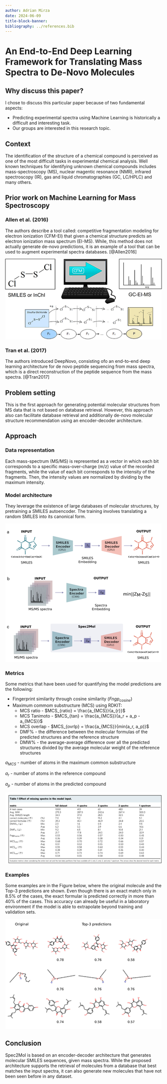 ```yaml
---
author: Adrian Mirza
date: 2024-06-09
title-block-banner: 
bibliography: ../references.bib
---
```



# An End-to-End Deep Learning Framework for Translating Mass Spectra to De-Novo Molecules


## Why discuss this paper? 

I chose to discuss this particular paper because of two fundamental aspects:

- Predicting experimental spectra using Machine Learning is historically a difficult and interesting task.
- Our groups are interested in this research topic.


## Context

The identification of the structure of a chemical compound is perceived as one of the most difficult tasks in experimental chemical analysis. Well known techniques for identifying unknown chemical compounds includes mass-spectroscopy (MS), nuclear magentic resonance (NMR), infrared spectroscopy (IR), gas and liquid chromatographies (GC, LC/HPLC) and many others.

## Prior work on Machine Learning for Mass Spectroscopy

### Allen et al. (2016)

The authors describe a tool called: competitive fragmentation modeling for electron ionization (CFM-EI) that given a chemical structure predicts an electron ionization mass spectrum (EI-MS). While, this method does not actually generate de-novo predictions, it is an example of a tool that can be used to augment experimental spectra databases. [@Allen2016]

![Tran et al. SMILES to MS spectrum approach that uses](mass_spec_encoder_files/allen2016.png)

### Tran et al. (2017)

The authors introduced DeepNovo, consisting ofo an end-to-end deep learning architecture for de novo peptide sequencing from mass spectra, which is a direct reconstruction of the peptide sequence from the mass spectra. [@Tran2017]

## Problem setting

This is the first approach for generating potential molecular structures from MS data that is not based on database retrieval. However, this approach also can facilitate database retrieval and additionally de-novo molecular structure recommendation using an encoder-decoder architecture.

## Approach

### Data representation

Each mass-spectrum (MS/MS) is represented as a vector in which each bit corresponds to a specific mass-over-charge (m/z) value of the recorded fragments, while the value of each bit corresponds to the intensity of the fragments. Then, the intensity values are normalized by dividing by the maximum intensity.

### Model architecture

They leverage the existence of large databases of molecular structures, by pretraining a SMILES autoencoder. The training involves translating a random SMILES into its canonical form.

![Spec2Mol architecture including a CNN for Mass Spectrum encoder and a GRU for SMILES encoding and decoding](mass_spec_encoder_files/spec2mol_architecture.png)

### Metrics

Some metrics that have been used for quantifying the model predictions are the following:

* Fingerprint similarity through cosine similarity ($Fngp_{cosine}$)
* Maximum commom substructure (MCS) using RDKIT:
    * MCS ratio - $MCS_{ratio} = \frac{a_{MCS}}{a_{r}}$
    * MCS Tanimoto - $MCS_{tan} = \frac{a_{MCS}}{a_r + a_p - a_{MCS}}$
    * MCS overlap - $MCS_{ovrlp} = \frac{a_{MCS}}{min(a_r, a_p)}$
    * DMF% - the difference between the molecular formulas of the predicted structures and the reference structure
    * DMW% - the average-average difference over all the predicted structures divided by the average molecular weight of the reference structures

$a_{MCS}$ - number of atoms in the maximum common substructure

$a_r$ - number of atoms in the reference compound

$a_p$ - number of atoms in the predicted compound

![Metrics depending on how many spectra per molecule are used](mass_spec_encoder_files/metrics_vs_nr_of_spectra.png)


### Examples

Some examples are in the Figure below, where the original molecule and the Top-3 predictions are shown. Even though there is an exact match only in 8.5% of the cases, the exact formular is predicted correctly in more than 40% of the cases. This accuracy can already be useful in a laboratory environment if the model is able to extrapolate beyond training and validation sets.

![Prediction example](mass_spec_encoder_files/example_predictions.png)


## Conclusion

Spec2Mol is based on an encoder-decoder architecture that generates molecular SMILES sequences, given mass spectra. While the proposed architecture supports the retrieval of molecules from a database that best matches the input spectra, it can also generate new molecules that have not been seen before in any dataset.

